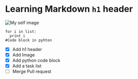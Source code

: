 # Learning Markdown `h1` header 
![My self image](https://github.com/Exp-Communicate-Using-Markdown-Cohort-1/series-communicate-using-markdown-KSoham2100/assets/127087106/50d4099b-1698-4ae3-9547-de74554c20e9)
```
for i in list:
  print i
#Code block in pyhton
```
- [X] Add h1 header
- [X] Add Image
- [X] Add python code block
- [X] Add a task list
- [ ] Merge Pull request
